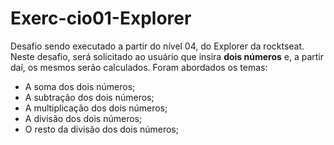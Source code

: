 # Exerc-cio01-Explorer
Desafio sendo executado a partir do nível 04, do Explorer da rocktseat. Neste desafio, será solicitado ao usuário que insira **dois números** e, a partir daí, os mesmos serão calculados. Foram abordados os temas:  
- A soma dos dois números; 
- A subtração dos dois números; 
- A multiplicação dos dois números; 
- A divisão dos dois números; 
- O resto da divisão dos dois números;
